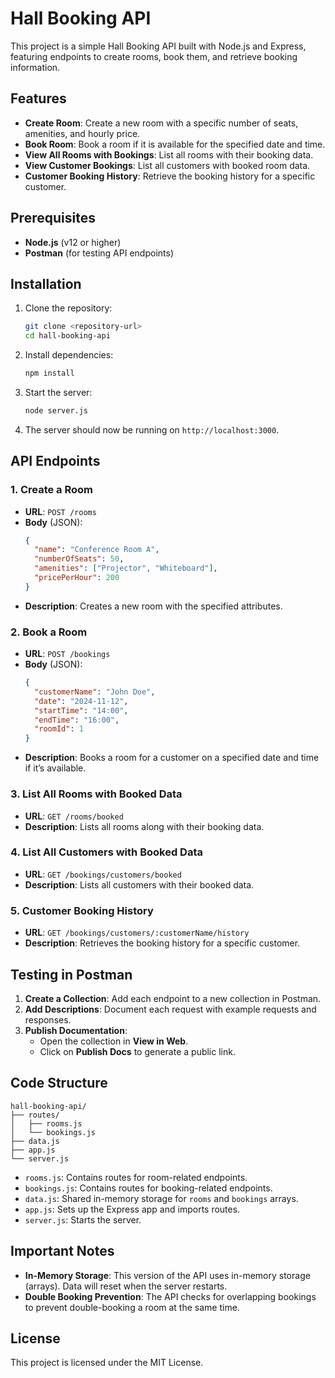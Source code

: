 
# Hall Booking API

This project is a simple Hall Booking API built with Node.js and Express, featuring endpoints to create rooms, book them, and retrieve booking information.

## Features

- **Create Room**: Create a new room with a specific number of seats, amenities, and hourly price.
- **Book Room**: Book a room if it is available for the specified date and time.
- **View All Rooms with Bookings**: List all rooms with their booking data.
- **View Customer Bookings**: List all customers with booked room data.
- **Customer Booking History**: Retrieve the booking history for a specific customer.

## Prerequisites

- **Node.js** (v12 or higher)
- **Postman** (for testing API endpoints)

## Installation

1. Clone the repository:

    ```bash
    git clone <repository-url>
    cd hall-booking-api
    ```

2. Install dependencies:

    ```bash
    npm install
    ```

3. Start the server:

    ```bash
    node server.js
    ```

4. The server should now be running on `http://localhost:3000`.

## API Endpoints

### 1. Create a Room

- **URL**: `POST /rooms`
- **Body** (JSON):
    ```json
    {
      "name": "Conference Room A",
      "numberOfSeats": 50,
      "amenities": ["Projector", "Whiteboard"],
      "pricePerHour": 200
    }
    ```
- **Description**: Creates a new room with the specified attributes.

### 2. Book a Room

- **URL**: `POST /bookings`
- **Body** (JSON):
    ```json
    {
      "customerName": "John Doe",
      "date": "2024-11-12",
      "startTime": "14:00",
      "endTime": "16:00",
      "roomId": 1
    }
    ```
- **Description**: Books a room for a customer on a specified date and time if it’s available.

### 3. List All Rooms with Booked Data

- **URL**: `GET /rooms/booked`
- **Description**: Lists all rooms along with their booking data.

### 4. List All Customers with Booked Data

- **URL**: `GET /bookings/customers/booked`
- **Description**: Lists all customers with their booked data.

### 5. Customer Booking History

- **URL**: `GET /bookings/customers/:customerName/history`
- **Description**: Retrieves the booking history for a specific customer.

## Testing in Postman

1. **Create a Collection**: Add each endpoint to a new collection in Postman.
2. **Add Descriptions**: Document each request with example requests and responses.
3. **Publish Documentation**:
   - Open the collection in **View in Web**.
   - Click on **Publish Docs** to generate a public link.

## Code Structure

```
hall-booking-api/
├── routes/
│   ├── rooms.js
│   └── bookings.js
├── data.js
├── app.js
└── server.js
```

- `rooms.js`: Contains routes for room-related endpoints.
- `bookings.js`: Contains routes for booking-related endpoints.
- `data.js`: Shared in-memory storage for `rooms` and `bookings` arrays.
- `app.js`: Sets up the Express app and imports routes.
- `server.js`: Starts the server.

## Important Notes

- **In-Memory Storage**: This version of the API uses in-memory storage (arrays). Data will reset when the server restarts.
- **Double Booking Prevention**: The API checks for overlapping bookings to prevent double-booking a room at the same time.

## License

This project is licensed under the MIT License.

